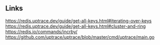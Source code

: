 ## Links 

https://redis.uptrace.dev/guide/get-all-keys.html#iterating-over-keys  
https://redis.uptrace.dev/guide/get-all-keys.html#cluster-and-ring  
https://redis.io/commands/incrby/    
https://github.com/uptrace/uptrace/blob/master/cmd/uptrace/main.go   

